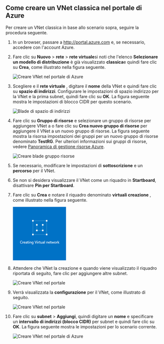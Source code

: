 ## <a name="how-to-create-a-classic-vnet-in-the-azure-portal"></a>Come creare un VNet classica nel portale di Azure

Per creare un VNet classica in base allo scenario sopra, seguire la procedura seguente.

1. In un browser, passare a http://portal.azure.com e, se necessario, accedere con l'account Azure.
2. Fare clic su **Nuovo** > **rete** > **rete virtuale**si noti che l'elenco **Selezionare un modello di distribuzione** è già visualizzato **classica**e quindi fare clic su **Crea**, come illustrato nella figura seguente.

    ![Creare VNet nel portale di Azure](./media/virtual-networks-create-vnet-classic-pportal-include/vnet-create-pportal-figure1.gif)

3. Scegliere e il **rete virtuale** , digitare il **nome** della VNet e quindi fare clic su **spazio di indirizzi**. Configurare le impostazioni di spazio indirizzo per la VNet e la prima subnet, quindi fare clic su **OK**. La figura seguente mostra le impostazioni di blocco CIDR per questo scenario.

    ![Blade di spazio di indirizzi](./media/virtual-networks-create-vnet-classic-pportal-include/vnet-create-pportal-figure2.png)

4. Fare clic su **Gruppo di risorse** e selezionare un gruppo di risorse per aggiungere VNet a o fare clic su **Crea nuovo gruppo di risorse** per aggiungere il VNet a un nuovo gruppo di risorse. La figura seguente mostra la risorsa impostazioni dei gruppi per un nuovo gruppo di risorse denominato **TestRG**. Per ulteriori informazioni sui gruppi di risorse, vedere [Panoramica di gestione risorse Azure](../articles/virtual-network/resource-group-overview.md#resource-groups).

    ![Creare blade gruppo risorse](./media/virtual-networks-create-vnet-classic-pportal-include/vnet-create-pportal-figure3.png)

5. Se necessario, modificare le impostazioni di **sottoscrizione** e un **percorso** per il VNet. 

6. Se non si desidera visualizzare il VNet come un riquadro in **Startboard**, disattivare **Pin per Startboard**. 

7. Fare clic su **Crea** e notare il riquadro denominato **virtuali creazione** , come illustrato nella figura seguente.

    ![Creare VNet nel portale](./media/virtual-networks-create-vnet-classic-pportal-include/vnet-create-pportal-figure4.png)

8. Attendere che VNet la creazione e quando viene visualizzato il riquadro riportata di seguito, fare clic per aggiungere altre subnet.

    ![Creare VNet nel portale](./media/virtual-networks-create-vnet-classic-pportal-include/vnet-create-pportal-figure5.png)

9. Verrà visualizzata la **configurazione** per il VNet, come illustrato di seguito. 

    ![Creare VNet nel portale](./media/virtual-networks-create-vnet-classic-pportal-include/vnet-create-pportal-figure6.png)

10. Fare clic su **subnet** > **Aggiungi**, quindi digitare un **nome** e specificare un **intervallo di indirizzi (blocco CIDR)** per subnet e quindi fare clic su **OK**. La figura seguente mostra le impostazioni per lo scenario corrente.

    ![Creare VNet nel portale di Azure](./media/virtual-networks-create-vnet-classic-pportal-include/vnet-create-pportal-figure7.gif)